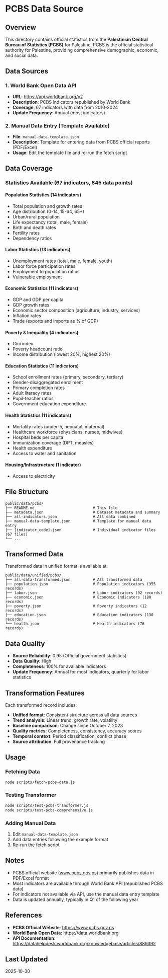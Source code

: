 # PCBS Data Source

## Overview

This directory contains official statistics from the **Palestinian Central Bureau of Statistics (PCBS)** for Palestine. PCBS is the official statistical authority for Palestine, providing comprehensive demographic, economic, and social data.

## Data Sources

### 1. World Bank Open Data API
- **URL**: https://api.worldbank.org/v2
- **Description**: PCBS indicators republished by World Bank
- **Coverage**: 67 indicators with data from 2010-2024
- **Update Frequency**: Annual (most indicators)

### 2. Manual Data Entry (Template Available)
- **File**: `manual-data-template.json`
- **Description**: Template for entering data from PCBS official reports (PDF/Excel)
- **Usage**: Edit the template file and re-run the fetch script

## Data Coverage

### Statistics Available (67 indicators, 845 data points)

#### Population Statistics (14 indicators)
- Total population and growth rates
- Age distribution (0-14, 15-64, 65+)
- Urban/rural population
- Life expectancy (total, male, female)
- Birth and death rates
- Fertility rates
- Dependency ratios

#### Labor Statistics (13 indicators)
- Unemployment rates (total, male, female, youth)
- Labor force participation rates
- Employment to population ratios
- Vulnerable employment

#### Economic Statistics (11 indicators)
- GDP and GDP per capita
- GDP growth rates
- Economic sector composition (agriculture, industry, services)
- Inflation rates
- Trade (exports and imports as % of GDP)

#### Poverty & Inequality (4 indicators)
- Gini index
- Poverty headcount ratio
- Income distribution (lowest 20%, highest 20%)

#### Education Statistics (11 indicators)
- School enrollment rates (primary, secondary, tertiary)
- Gender-disaggregated enrollment
- Primary completion rates
- Adult literacy rates
- Pupil-teacher ratios
- Government education expenditure

#### Health Statistics (11 indicators)
- Mortality rates (under-5, neonatal, maternal)
- Healthcare workforce (physicians, nurses, midwives)
- Hospital beds per capita
- Immunization coverage (DPT, measles)
- Health expenditure
- Access to water and sanitation

#### Housing/Infrastructure (1 indicator)
- Access to electricity

## File Structure

```
public/data/pcbs/
├── README.md                          # This file
├── metadata.json                      # Dataset metadata and summary
├── all-indicators.json                # All data combined
├── manual-data-template.json          # Template for manual data entry
├── [indicator_code].json              # Individual indicator files (67 files)
└── ...
```

## Transformed Data

Transformed data in unified format is available at:
```
public/data/unified/pcbs/
├── all-data-transformed.json          # All transformed data
├── population.json                    # Population indicators (355 records)
├── labor.json                         # Labor indicators (92 records)
├── economic.json                      # Economic indicators (180 records)
├── poverty.json                       # Poverty indicators (12 records)
├── education.json                     # Education indicators (130 records)
└── health.json                        # Health indicators (76 records)
```

## Data Quality

- **Source Reliability**: 0.95 (Official government statistics)
- **Data Quality**: High
- **Completeness**: 100% for available indicators
- **Update Frequency**: Annual for most indicators, quarterly for labor statistics

## Transformation Features

Each transformed record includes:
- **Unified format**: Consistent structure across all data sources
- **Trend analysis**: Linear trend, growth rate, volatility
- **Baseline comparison**: Change since October 7, 2023
- **Quality metrics**: Completeness, consistency, accuracy scores
- **Temporal context**: Period classification, conflict phase
- **Source attribution**: Full provenance tracking

## Usage

### Fetching Data
```bash
node scripts/fetch-pcbs-data.js
```

### Testing Transformer
```bash
node scripts/test-pcbs-transformer.js
node scripts/test-pcbs-comprehensive.js
```

### Adding Manual Data
1. Edit `manual-data-template.json`
2. Add data entries following the example format
3. Re-run the fetch script

## Notes

- PCBS official website (www.pcbs.gov.ps) primarily publishes data in PDF/Excel format
- Most indicators are available through World Bank API (republished PCBS data)
- For indicators not available via API, use the manual data entry template
- Data is updated annually, typically in Q1 of the following year

## References

- **PCBS Official Website**: https://www.pcbs.gov.ps
- **World Bank Open Data**: https://data.worldbank.org
- **API Documentation**: https://datahelpdesk.worldbank.org/knowledgebase/articles/889392

## Last Updated

2025-10-30
